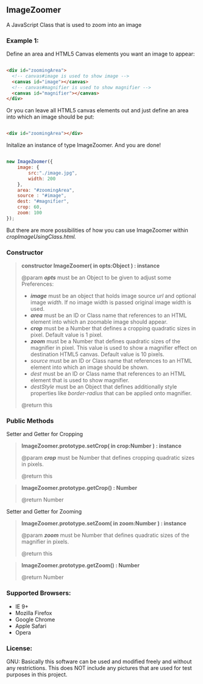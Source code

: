 <h2>ImageZoomer</h2>
<p>A JavaScript Class that is used to zoom into an image</p>

<h3>Example 1:</h3>
<p>Define an area and HTML5 Canvas elements you want an image to appear:</p>

```html

<div id="zoomingArea">
  <!-- canvas#image is used to show image -->
  <canvas id="image"></canvas>
  <!-- canvas#magnifier is used to show magnifier -->
  <canvas id="magnifier"></canvas>
</div>

```

<p>Or you can leave all HTML5 canvas elements out and just define an area into which an image should be put:</p>

```html

<div id="zoomingArea"></div>

```

<p>Initalize an instance of type ImageZoomer. And you are done!</p>

```javascript

new ImageZoomer({
	image: {
	    src:"./image.jpg",
	    width: 200
	},
	area: "#zoomingArea",
	source : "#image",
	dest: "#magnifier",
	crop: 60,
	zoom: 100
});

```

<p>But there are more possibilities of how you can use ImageZoomer within <i>cropImageUsingClass.html.</i></p>

<h3>Constructor</h3>

<blockquote>

  <p><b>constructor ImageZoomer( in opts:Object ) : instance</b></p>
  <p>
	@param <b><i>opts</i></b> must be an Object to be given to adjust some Preferences:
	<ul>
         <li><b><i>image</i></b> must be an object that holds image source <i>url</i> and optional image <i>width</i>. If no image width is passed original image width is used.</b></li>
	  <li><b><i>area</i></b> must be an ID or Class name that references to an HTML element into which an zoomable image should appear.</b></li>
	  <li><b><i>crop</i></b> must be a Number that defines a cropping quadratic sizes in pixel. Default value is 1 pixel.</b></li>
	  <li><b><i>zoom</i></b> must be a Number that defines quadratic sizes of the magnifier in pixel. This value is used to show a magnifier effect on destination HTML5 canvas. Default value is 10 pixels.</b></li>
	  <li><i>source</i> must be an ID or Class name that references to an HTML element into which an image should be shown.</b></li>
	  <li><i>dest</i> must be an ID or Class name that references to an HTML element that is used to show magnifier.</b></li>
	  <li><i>destStyle</i> must be an Object that defines additionally style properties like <i>border-radius</i> that can be applied onto magnifier.</b></li>
	</ul>
  </p>

  <p>@return this</p>
	
</blockquote>


<h3>Public Methods</h3>

<p>Setter and Getter for Cropping<p>
<blockquote>

  <p><b>ImageZoomer.prototype.setCrop( in crop:Number ) : instance</b></p>
  <p>
     @param <b><i>crop</i></b> must be Number that defines cropping quadratic sizes in pixels.
  </p>

  <p>@return this</p>
	
</blockquote>

<blockquote>

  <p><b>ImageZoomer.prototype.getCrop() : Number</b></p>
  <p>@return Number</p>
	
</blockquote>


<p>Setter and Getter for Zooming<p>
<blockquote>

  <p><b>ImageZoomer.prototype.setZoom( in zoom:Number ) : instance</b></p>
  <p>
     @param <b><i>zoom</i></b> must be Number that defines quadratic sizes of the magnifier in pixels.
  </p>

  <p>@return this</p>
	
</blockquote>

<blockquote>

  <p><b>ImageZoomer.prototype.getZoom() : Number</b></p>
  <p>@return Number</p>
	
</blockquote>



<h3>Supported Browsers:</h3>

<ul>
  <li>IE 9+</li>
  <li>Mozilla Firefox</li>
  <li>Google Chrome</li>
  <li>Apple Safari</li>
  <li>Opera</li>
</ul>

<h3>License:</h3>
GNU: Basically this software can be used and modified freely and without any restrictions. This does NOT include any pictures that are used for test purposes in this project.
